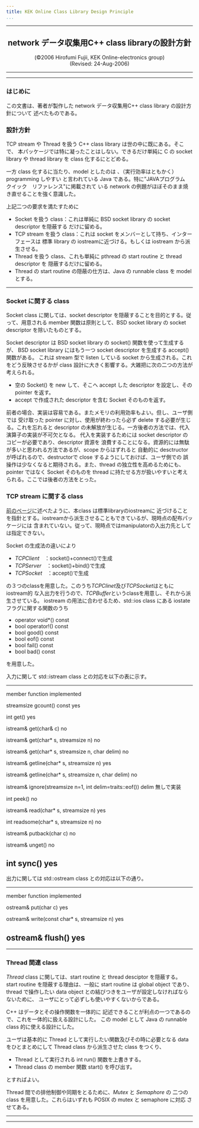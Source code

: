 ```yaml
---
title: KEK Online Class Library Design Principle
...
```


------------------------------------------------------------------------

<div align="center">

network データ収集用C++ class libraryの設計方針
-----------------------------------------------

(©2006 Hirofumi Fujii, KEK Online-electronics group)\
(Revised: 24-Aug-2006)

</div>

------------------------------------------------------------------------
------------------------------------------------------------------------

### はじめに

この文書は、著者が製作した network データ収集用C++ class library
の設計方針について 述べたものである。

### 設計方針

TCP stream や Thread を扱う C++ class library
は世の中に既にある。そこで、
本パッケージでは特に凝ったことはしない。できるだけ単純に C の socket
library や thread library を class 化するにとどめる。

一方 class 化するに当たり、model としたのは
、（実行効率はともかく）programming しやすい と言われている Java
である。特に"JAVAプログラム　クイック　リファレンス"に掲載されて いる
network の例題がほぼそのまま焼き直せることを強く意識した。

上記二つの要求を満たすために

-   Socket を扱う class：これは単純に BSD socket library の socket
    descriptor を隠蔽する だけに留める。
-   TCP stream を扱う class：これは socket
    をメンバーとして持ち、インターフェースは 標準 library の
    iostreamに近づける。もしくは iostream から派生させる。
-   Thread を扱う class、これも単純に pthread の start routine と thread
    descriptor を 隠蔽するだけに留める。
-   Thread の start routine の隠蔽の仕方は、Java の runnable class を
    model とする。

------------------------------------------------------------------------

### Socket に関する class

Socket class に関しては、socket descriptor
を隠蔽することを目的とする。従って、用意される member
関数は原則として、BSD socket library の socket descriptor
を除いたものとする。

Socket descriptor は BSD socket library の socket()
関数を使って生成するが、 BSD socket library にはもう一つ socket
descriptor を生成する accept() 関数がある。 これは stream 型で listen
している socket から生成される。これをどう反映させるかが class
設計に大きく影響する。大雑把に次の二つの方法が考えられる。

-   空の Socket() を new して、そこへ accept した descriptor
    を設定し、その pointer を返す。
-   accept で作成された descriptor を含む Socket そのものを返す。

前者の場合、実装は容易である。またメモリの利用効率もよい。但し、ユーザ側では
受け取った pointer に対し、使用が終わったら必ず delete
する必要が生じる。これを忘れると descriptor
の未解放が生じる。一方後者の方法では、代入演算子の実装が不可欠となる。
代入を実装するためには socket descriptor
のコピーが必要であり、descriptor 資源を
浪費することになる。資源的には無駄が多いと思われる方法であるが、scope
からはずれると 自動的に desctructor が呼ばれるので、destructorで close
するようにしておけば、ユーザ側での
誤操作は少なくなると期待される。また、thread
の独立性を高めるためにも、pointer ではなく Socket そのものを thread
に持たせる方が扱いやすいと考えられる。ここでは後者の方法をとった。

### TCP stream に関する class

[前のページ](index.htm)に述べたように、本class は標準libraryのiostreamに
近づけることを指針とする。iostreamから派生させることもできているが、現時点の配布パッケージには
含まれていない。従って、現時点ではmanipulatorの入出力先としては指定できない。

Socket の生成法の違いにより

-   *TCPClient*　：socket()+connect()で生成
-   *TCPServer*　：socket()+bind()で生成
-   *TCPSocket*　：accept()で生成

の３つのclassを用意した。このうち*TCPClinet*及び*TCPSocket*はともに
iostream的
な入出力を行うので、*TCPBuffer*というclassを用意し、それから派生させている。
iostream の用法に合わせるため、std::ios class にある
iostateフラグに関する関数のうち

-   operator void\*() const
-   bool operator!() const
-   bool good() const
-   bool eof() const
-   bool fail() const
-   bool bad() const

を用意した。

入力に関して std::istream class との対応を以下の表に示す。

  ------------------------------------------------------------------------
  member function
  implemented

  streamsize gcount() const
  yes

  int get()
  yes

  istream& get(char& c)
  no

  istream& get(char\* s, streamsize n)
  no

  istream& get(char\* s, streamsize n, char delim)
  no

  istream& getline(char\* s, streamsize n)
  yes

  istream& getline(char\* s, streamsize n, char delim)
  no

  istream& ignore(streamsize n=1, int delim=traits::eof())
  delim 無しで実装

  int peek()
  no

  istream& read(char\* s, streamsize n)
  yes

  int readsome(char\* s, streamsize n)
  no

  istream& putback(char c)
  no

  istream& unget()
  no

  int sync()
  yes
  ------------------------------------------------------------------------

出力に関しては std::ostream class との対応は以下の通り。

  ------------------------------------------------------------------------
  member function
  implemented

  ostream& put(char c)
  yes

  ostream& write(const char\* s, streamsize n)
  yes

  ostream& flush()
  yes
  ------------------------------------------------------------------------

------------------------------------------------------------------------

### Thread 関連 class

*Thread* class に関しては、start routine と thread desciptor
を隠蔽する。 start routine を隠蔽する理由は、一般に start routine は
global object であり、thread で操作したい data object
との結びつきをユーザが設定しなければならないために、
ユーザにとって必ずしも使いやすくないからである。

C++ はデータとその操作関数を一体的に
記述できることが利点の一つであるので、これを一体的に扱える設計にした。
この model として Java の runnable class 的に使える設計にした。

ユーザは基本的に Thread として実行したい関数及びその時に必要となる data
をひとまとめにして Thread class から派生させた class をつくり、

-   Thread として実行される int run() 関数を上書きする。
-   Thread class の member 関数 start() を呼び出す。

とすればよい。

Thread 間での排他制御や同期をとるために、*Mutex* と *Semaphore* の
二つの class を用意した。これらはいずれも POSIX の mutex と semaphore
に対応 させてある。

------------------------------------------------------------------------
------------------------------------------------------------------------
